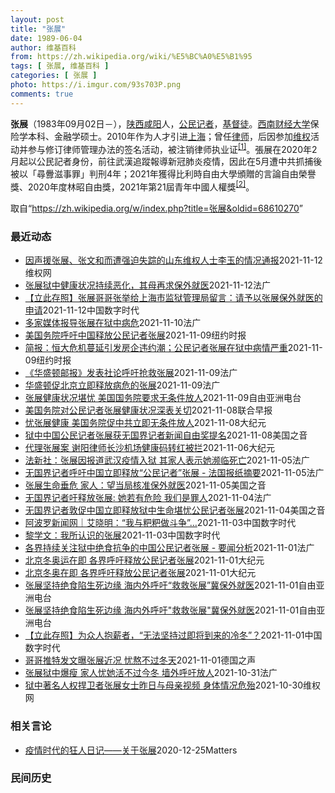 ```yaml
---
layout: post
title: "张展"
date: 1989-06-04
author: 维基百科
from: https://zh.wikipedia.org/wiki/%E5%BC%A0%E5%B1%95
tags: [ 张展, 维基百科 ]
categories: [ 张展 ]
photo: https://i.imgur.com/93s703P.png
comments: true
---
```

<div class="mw-parser-output">

<p><b>张展</b>（1983年09月02日<span class="useeditintro" title="Template:BLP editintro">－</span>），<a href="/wiki/%E9%99%95%E8%A5%BF" class="mw-redirect" title="陕西">陕西</a><a href="/wiki/%E5%92%B8%E9%98%B3" class="mw-redirect" title="咸阳">咸阳</a>人，<a href="/wiki/%E5%85%AC%E6%B0%91%E8%A8%98%E8%80%85" class="mw-redirect" title="公民記者">公民记者</a>，<a href="/wiki/%E5%9F%BA%E7%9D%A3%E5%BE%92" title="基督徒">基督徒</a>。<a href="/wiki/%E8%A5%BF%E5%8D%97%E8%B4%A2%E7%BB%8F%E5%A4%A7%E5%AD%A6" title="西南财经大学">西南财经大学</a>保险学本科、金融学硕士。2010年作为人才引进<a href="/wiki/%E4%B8%8A%E6%B5%B7" class="mw-redirect" title="上海">上海</a>；曾任<a href="/wiki/%E5%BE%8B%E5%B8%88" class="mw-redirect" title="律师">律师</a>，后因参加<a href="/wiki/%E7%BB%B4%E6%9D%83" class="mw-redirect" title="维权">维权</a>活动并参与修订律师管理办法的签名活动，被注销律师执业证<sup id="cite_ref-1" class="reference"><a href="#cite_note-1">[1]</a></sup>。張展在2020年2月起以公民記者身份，前往武漢追蹤報導新冠肺炎疫情，因此在5月遭中共抓捕後被以「尋釁滋事罪」判刑4年；2021年獲得比利時自由大學頒贈的言論自由榮譽獎、2020年度林昭自由獎，2021年第21屆青年中國人權獎<sup id="cite_ref-2" class="reference"><a href="#cite_note-2">[2]</a></sup>。
</p>
</div><noscript><img src="//zh.wikipedia.org/wiki/Special:CentralAutoLogin/start?type=1x1" alt="" title="" width="1" height="1" style="border: none; position: absolute;"></noscript>
<div class="printfooter">取自“<a dir="ltr" href="https://zh.wikipedia.org/w/index.php?title=张展&amp;oldid=68610270">https://zh.wikipedia.org/w/index.php?title=张展&amp;oldid=68610270</a>”</div><div id="recent-news"><h3>最近动态</h3><ul><li><a href="https://nodebe4.github.io/waimei/2021-11-12/%E5%9B%A0%E5%A3%B0%E6%8F%B4%E5%BC%A0%E5%B1%95-%E5%BC%A0%E6%96%87%E5%92%8C%E8%80%8C%E9%81%AD%E5%BC%BA%E8%BF%AB%E5%A4%B1%E8%B8%AA%E7%9A%84%E5%B1%B1%E4%B8%9C%E7%BB%B4%E6%9D%83%E4%BA%BA%E5%A3%AB%E6%9D%8E%E7%8E%89%E7%9A%84%E6%83%85%E5%86%B5%E9%80%9A%E6%8A%A5" title="因声援张展、张文和而遭强迫失踪的山东维权人士李玉的情况通报—— （维权网信息中心报道）2021年11月12日，本网获悉因声援张展、张文和而遭强迫失踪的山东维权人士李玉的情况，现通报如下： 李玉：...">因声援张展、张文和而遭强迫失踪的山东维权人士李玉的情况通报</a><time>2021-11-12</time><a class="tag">维权网</a></li>
<li><a href="https://nodebe4.github.io/waimei/2021-11-12/%E5%BC%A0%E5%B1%95%E7%8B%B1%E4%B8%AD%E5%81%A5%E5%BA%B7%E7%8A%B6%E5%86%B5%E6%8C%81%E7%BB%AD%E6%81%B6%E5%8C%96-%E5%85%B6%E6%AF%8D%E5%86%8D%E6%B1%82%E4%BF%9D%E5%A4%96%E5%B0%B1%E5%8C%BB" title="张展狱中健康状况持续恶化，其母再求保外就医—— 12/11/2021 - 12:38 Array 因独立报道新冠疫情期间武汉封城情况而被当局判刑四年的的公民记者张展在狱中的健康状况越来越差，家人...">张展狱中健康状况持续恶化，其母再求保外就医</a><time>2021-11-12</time><a class="tag">法广</a></li>
<li><a href="https://nodebe4.github.io/waimei/2021-11-12/%E7%AB%8B%E6%AD%A4%E5%AD%98%E7%85%A7-%E5%BC%A0%E5%B1%95%E5%93%A5%E5%93%A5%E5%BC%A0%E4%B8%BE%E7%BB%99%E4%B8%8A%E6%B5%B7%E5%B8%82%E7%9B%91%E7%8B%B1%E7%AE%A1%E7%90%86%E5%B1%80%E7%95%99%E8%A8%80-%E8%AF%B7%E4%BA%88%E4%BB%A5%E5%BC%A0%E5%B1%95%E4%BF%9D%E5%A4%96%E5%B0%B1%E5%8C%BB%E7%9A%84%E7%94%B3%E8%AF%B7" title="【立此存照】张展哥哥张举给上海市监狱管理局留言：请予以张展保外就医的申请—— CDT编辑注：转载时已隐去张举个人身份信息。 咨询编号：Z20219111 标题：请予以张展保外就医的申请 内容： ...">【立此存照】张展哥哥张举给上海市监狱管理局留言：请予以张展保外就医的申请</a><time>2021-11-12</time><a class="tag">中国数字时代</a></li>
<li><a href="https://nodebe4.github.io/waimei/2021-11-10/%E5%A4%9A%E5%AE%B6%E5%AA%92%E4%BD%93%E6%8A%A5%E5%AF%BC%E5%BC%A0%E5%B1%95%E5%9C%A8%E7%8B%B1%E4%B8%AD%E7%97%85%E5%8D%B1" title="多家媒体报导张展在狱中病危—— 10/11/2021 - 22:32 Array 因报导武汉新冠疫情，遭中国逮捕入狱的中国公民记者张展，据多家媒体报导在狱中已病危，家人试图说服她进食未果；美国政...">多家媒体报导张展在狱中病危</a><time>2021-11-10</time><a class="tag">法广</a></li>
<li><a href="https://nodebe4.github.io/waimei/2021-11-09/%E7%BE%8E%E5%9B%BD%E5%8A%A1%E9%99%A2%E5%91%BC%E5%90%81%E4%B8%AD%E5%9B%BD%E9%87%8A%E6%94%BE%E5%85%AC%E6%B0%91%E8%AE%B0%E8%80%85%E5%BC%A0%E5%B1%95" title="美国务院呼吁中国释放公民记者张展—— 王月眉 2021年11月10日 去年，张展在武汉的一个公园里。 Melanie Wang, via Associated Press 首个已知因记录中国新冠...">美国务院呼吁中国释放公民记者张展</a><time>2021-11-09</time><a class="tag">纽约时报</a></li>
<li><a href="https://nodebe4.github.io/waimei/2021-11-09/%E7%AE%80%E6%8A%A5-%E6%81%92%E5%A4%A7%E5%8D%B1%E6%9C%BA%E8%94%93%E5%BB%B6%E5%BC%95%E5%8F%91%E6%88%BF%E4%BC%81%E8%BF%9D%E7%BA%A6%E6%BD%AE-%E5%85%AC%E6%B0%91%E8%AE%B0%E8%80%85%E5%BC%A0%E5%B1%95%E5%9C%A8%E7%8B%B1%E4%B8%AD%E7%97%85%E6%83%85%E4%B8%A5%E9%87%8D" title="简报：恒大危机蔓延引发房企违约潮；公民记者张展在狱中病情严重—— Image 恒大大厦的展厅。如果购房者没有足够的信心购买中国大型房地产公司的房产，中国经济可能会受到严重冲击。Credit......">简报：恒大危机蔓延引发房企违约潮；公民记者张展在狱中病情严重</a><time>2021-11-09</time><a class="tag">纽约时报</a></li>
<li><a href="https://nodebe4.github.io/waimei/2021-11-09/%E5%8D%8E%E7%9B%9B%E9%A1%BF%E9%82%AE%E6%8A%A5-%E5%8F%91%E8%A1%A8%E7%A4%BE%E8%AE%BA%E5%91%BC%E5%90%81%E6%8A%A2%E6%95%91%E5%BC%A0%E5%B1%95" title="《华盛顿邮报》发表社论呼吁抢救张展—— 09/11/2021 - 22:41 Array 因前往武汉报导新冠疫情被判刑的中国公民记者张展，在狱中绝食抗议致身体极度虚弱，生命垂危。《华盛顿邮报》8...">《华盛顿邮报》发表社论呼吁抢救张展</a><time>2021-11-09</time><a class="tag">法广</a></li>
<li><a href="https://nodebe4.github.io/waimei/2021-11-09/%E5%8D%8E%E7%9B%9B%E9%A1%BF%E4%BF%83%E5%8C%97%E4%BA%AC%E7%AB%8B%E5%8D%B3%E9%87%8A%E6%94%BE%E7%97%85%E5%8D%B1%E7%9A%84%E5%BC%A0%E5%B1%95" title="华盛顿促北京立即释放病危的张展—— 09/11/2021 - 17:31 Array 因报道武汉疫情被判刑的公民记者张展，在狱中绝食抗议，健康状况极度恶化，引发国际社会严重担忧。美国国务院11月...">华盛顿促北京立即释放病危的张展</a><time>2021-11-09</time><a class="tag">法广</a></li>
<li><a href="https://nodebe4.github.io/waimei/2021-11-09/%E5%BC%A0%E5%B1%95%E5%81%A5%E5%BA%B7%E7%8A%B6%E5%86%B5%E5%A0%AA%E5%BF%A7-%E7%BE%8E%E5%9B%BD%E5%9B%BD%E5%8A%A1%E9%99%A2%E8%A6%81%E6%B1%82%E6%97%A0%E6%9D%A1%E4%BB%B6%E6%94%BE%E4%BA%BA" title="张展健康状况堪忧 美国国务院要求无条件放人—— 张展健康状况堪忧&nbsp; &nbsp; 美国国务院要求无条件放人 &nbsp; 去年在武汉揭露当地疫情的中国公民记者张展，被中国当局以“寻衅滋事”罪判处 4 年徒刑。张展在...">张展健康状况堪忧    美国国务院要求无条件放人</a><time>2021-11-09</time><a class="tag">自由亚洲电台</a></li>
<li><a href="https://nodebe4.github.io/waimei/2021-11-08/%E7%BE%8E%E5%9B%BD%E5%8A%A1%E9%99%A2%E5%AF%B9%E5%85%AC%E6%B0%91%E8%AE%B0%E8%80%85%E5%BC%A0%E5%B1%95%E5%81%A5%E5%BA%B7%E7%8A%B6%E5%86%B5%E6%B7%B1%E8%A1%A8%E5%85%B3%E5%88%87" title="美国务院对公民记者张展健康状况深表关切—— 美国国务院昨天（8日）说，正在服刑的中国公民记者张展健康状况恶化，对此深表关切。 据路透社报道，国务院发言人普莱斯告诉记者：“我们一再对拘留事件的任意...">美国务院对公民记者张展健康状况深表关切</a><time>2021-11-08</time><a class="tag">联合早报</a></li>
<li><a href="https://nodebe4.github.io/waimei/2021-11-08/%E5%BF%A7%E5%BC%A0%E5%B1%95%E5%81%A5%E5%BA%B7-%E7%BE%8E%E5%9B%BD%E5%8A%A1%E9%99%A2%E4%BF%83%E4%B8%AD%E5%85%B1%E7%AB%8B%E5%8D%B3%E6%97%A0%E6%9D%A1%E4%BB%B6%E6%94%BE%E4%BA%BA" title="忧张展健康 美国务院促中共立即无条件放人—— 【大纪元2021年11月09日讯】（大纪元记者张婷综合报导）美国国务院周一（11月8日）表示，对被中共拘留的中国公民记者张展的健康状况深表关切，并敦...">忧张展健康 美国务院促中共立即无条件放人</a><time>2021-11-08</time><a class="tag">大纪元</a></li>
<li><a href="https://nodebe4.github.io/waimei/2021-11-08/%E7%8B%B1%E4%B8%AD%E4%B8%AD%E5%9B%BD%E5%85%AC%E6%B0%91%E8%AE%B0%E8%80%85%E5%BC%A0%E5%B1%95%E8%8E%B7%E6%97%A0%E5%9B%BD%E7%95%8C%E8%AE%B0%E8%80%85%E6%96%B0%E9%97%BB%E8%87%AA%E7%94%B1%E5%A5%96%E6%8F%90%E5%90%8D" title="狱中中国公民记者张展获无国界记者新闻自由奖提名—— Mon, 08 Nov 2021 15:36:55 GMT 中国公民记者张展 (照片来源：无国界记者网站) 因深入武汉报道新冠病毒疫情初期情况...">狱中中国公民记者张展获无国界记者新闻自由奖提名</a><time>2021-11-08</time><a class="tag">美国之音</a></li>
<li><a href="https://nodebe4.github.io/waimei/2021-11-06/%E4%BB%A3%E7%90%86%E5%BC%A0%E5%B1%95%E6%A1%88-%E8%B0%A2%E9%98%B3%E5%BE%8B%E5%B8%88%E9%95%BF%E6%B2%99%E6%9C%BA%E5%9C%BA%E5%81%A5%E5%BA%B7%E7%A0%81%E8%BD%AC%E7%BA%A2%E8%A2%AB%E6%8B%A6" title="代理张展案 谢阳律师长沙机场健康码转红被拦—— 【大纪元2021年11月07日讯】（大纪元记者李新安采访报导）709律师谢阳近期代理张展案，日前却遭当地警方劝阻不要去上海，当他决心出行时健康码突...">代理张展案 谢阳律师长沙机场健康码转红被拦</a><time>2021-11-06</time><a class="tag">大纪元</a></li>
<li><a href="https://nodebe4.github.io/waimei/2021-11-05/%E6%B3%95%E6%96%B0%E7%A4%BE-%E5%BC%A0%E5%B1%95%E5%9B%A0%E6%8A%A5%E9%81%93%E6%AD%A6%E6%B1%89%E7%96%AB%E6%83%85%E5%85%A5%E7%8B%B1-%E5%85%B6%E5%AE%B6%E4%BA%BA%E8%A1%A8%E7%A4%BA%E5%A5%B9%E6%BF%92%E4%B8%B4%E6%AD%BB%E4%BA%A1" title="法新社：张展因报道武汉疫情入狱 其家人表示她濒临死亡—— 05/11/2021 - 14:12 Array 法新社报道，因报道武汉疫情而被重判入狱的中国公民记者张展，其家人表示她因绝食，身体状况...">法新社：张展因报道武汉疫情入狱 其家人表示她濒临死亡</a><time>2021-11-05</time><a class="tag">法广</a></li>
<li><a href="https://nodebe4.github.io/waimei/2021-11-05/%E6%97%A0%E5%9B%BD%E7%95%8C%E8%AE%B0%E8%80%85%E5%91%BC%E5%90%81%E4%B8%AD%E5%9B%BD%E7%AB%8B%E5%8D%B3%E9%87%8A%E6%94%BE-%E5%85%AC%E6%B0%91%E8%AE%B0%E8%80%85-%E5%BC%A0%E5%B1%95-%E6%B3%95%E5%9B%BD%E6%8A%A5%E7%BA%B8%E6%91%98%E8%A6%81" title="无国界记者呼吁中国立即释放“公民记者”张展 - 法国报纸摘要—— 05/11/2021 - 11:46 Array 无国界记者组织呼吁国际社会施压中国，立即释放因报道武汉疫情而获刑的 “公民记者...">无国界记者呼吁中国立即释放“公民记者”张展 - 法国报纸摘要</a><time>2021-11-05</time><a class="tag">法广</a></li>
<li><a href="https://nodebe4.github.io/waimei/2021-11-05/%E5%BC%A0%E5%B1%95%E7%94%9F%E5%91%BD%E5%9E%82%E5%8D%B1-%E5%AE%B6%E4%BA%BA-%E6%9C%9B%E5%BD%93%E5%B1%80%E6%A0%B8%E5%87%86%E4%BF%9D%E5%A4%96%E5%B0%B1%E5%8C%BB" title="张展生命垂危 家人：望当局核准保外就医—— Thu, 04 Nov 2021 17:50:35 GMT 一位香港活动人士在中联办前抗议要求释放张展等人（资料照：2020年12月28日） 张展生命...">张展生命垂危 家人：望当局核准保外就医</a><time>2021-11-05</time><a class="tag">美国之音</a></li>
<li><a href="https://nodebe4.github.io/waimei/2021-11-04/%E6%97%A0%E5%9B%BD%E7%95%8C%E8%AE%B0%E8%80%85%E5%90%81%E9%87%8A%E6%94%BE%E5%BC%A0%E5%B1%95-%E5%A5%B9%E8%8B%A5%E6%9C%89%E5%8D%B1%E9%99%A9-%E6%88%91%E4%BB%AC%E6%98%AF%E7%BD%AA%E4%BA%BA" title="无国界记者吁释放张展: 她若有危险 我们是罪人—— 04/11/2021 - 22:09 Array 11月4日，无国界记者发声明，呼吁北京当局立即释放张展。公民记者陈秋实也为张展发声，称“如果...">无国界记者吁释放张展: 她若有危险 我们是罪人</a><time>2021-11-04</time><a class="tag">法广</a></li>
<li><a href="https://nodebe4.github.io/waimei/2021-11-04/%E6%97%A0%E5%9B%BD%E7%95%8C%E8%AE%B0%E8%80%85%E6%95%A6%E4%BF%83%E4%B8%AD%E5%9B%BD%E7%AB%8B%E5%8D%B3%E9%87%8A%E6%94%BE%E7%8B%B1%E4%B8%AD%E7%94%9F%E5%91%BD%E5%A0%AA%E5%BF%A7%E5%85%AC%E6%B0%91%E8%AE%B0%E8%80%85%E5%BC%A0%E5%B1%95" title="无国界记者敦促中国立即释放狱中生命堪忧公民记者张展—— Thu, 04 Nov 2021 14:50:41 GMT 中国公民记者张展 (照片来源：无国界记者网站) 在全球范围为新闻自由发声的非政...">无国界记者敦促中国立即释放狱中生命堪忧公民记者张展</a><time>2021-11-04</time><a class="tag">美国之音</a></li>
<li><a href="https://nodebe4.github.io/waimei/2021-11-03/%E9%98%BF%E6%B3%A2%E7%BD%97%E6%96%B0%E9%97%BB%E7%BD%91-%E8%89%BE%E6%99%93%E6%98%8E-%E6%88%91%E4%B8%8E%E7%B2%91%E7%B2%91%E5%81%9A%E6%96%97%E4%BA%89" title="阿波罗新闻网｜艾晓明：“我与粑粑做斗争”…—— 昨天我转发了张展哥哥的一些话，他说：“她那么倔强，我觉得她可能活不了太久了。”他还转发了一张张展的照片，摄于2007年，一张类似春游的照片。张展，...">阿波罗新闻网｜艾晓明：“我与粑粑做斗争”…</a><time>2021-11-03</time><a class="tag">中国数字时代</a></li>
<li><a href="https://nodebe4.github.io/waimei/2021-11-03/%E9%BB%8E%E5%AD%A6%E6%96%87-%E6%88%91%E6%89%80%E8%AE%A4%E8%AF%86%E7%9A%84%E5%BC%A0%E5%B1%95" title="黎学文：我所认识的张展—— 这是一篇迟到的文章。张展现在危在旦夕，希望更多的人了解她，关注她，声援她。 在武汉疫情之前，我在推上就看到张展在街头举伞抗*争而被X拘的报道，开始关注她，我当时并不知...">黎学文：我所认识的张展</a><time>2021-11-03</time><a class="tag">中国数字时代</a></li>
<li><a href="https://nodebe4.github.io/waimei/2021-11-01/%E5%90%84%E7%95%8C%E6%8C%81%E7%BB%AD%E5%85%B3%E6%B3%A8%E7%8B%B1%E4%B8%AD%E7%BB%9D%E9%A3%9F%E6%8A%97%E4%BA%89%E7%9A%84%E4%B8%AD%E5%9B%BD%E5%85%AC%E6%B0%91%E8%AE%B0%E8%80%85%E5%BC%A0%E5%B1%95-%E8%A6%81%E9%97%BB%E5%88%86%E6%9E%90" title="各界持续关注狱中绝食抗争的中国公民记者张展 - 要闻分析—— 01/11/2021 - 22:48 Array 长期呼吁释放张展的人权活动人士王剑虹10月30日在社群平台脸书中发出微信对话内容，...">各界持续关注狱中绝食抗争的中国公民记者张展 - 要闻分析</a><time>2021-11-01</time><a class="tag">法广</a></li>
<li><a href="https://nodebe4.github.io/waimei/2021-11-01/%E5%8C%97%E4%BA%AC%E5%86%AC%E5%A5%A5%E8%BF%90%E5%9C%A8%E5%8D%B3-%E5%90%84%E7%95%8C%E5%91%BC%E5%90%81%E9%87%8A%E6%94%BE%E5%85%AC%E6%B0%91%E8%AE%B0%E8%80%85%E5%BC%A0%E5%B1%95" title="北京冬奥运在即 各界呼吁释放公民记者张展—— 【大纪元2021年11月02日讯】（大纪元记者易如、林岑心采访报导）北京冬奥运在即，中国公民记者张展的哥哥张举近日在推特上发文分享张展近况，他担忧张...">北京冬奥运在即 各界呼吁释放公民记者张展</a><time>2021-11-01</time><a class="tag">大纪元</a></li>
<li><a href="https://nodebe4.github.io/waimei/2021-11-01/%E5%8C%97%E4%BA%AC%E5%86%AC%E5%A5%A5%E5%9C%A8%E5%8D%B3-%E5%90%84%E7%95%8C%E5%91%BC%E5%90%81%E9%87%8A%E6%94%BE%E5%85%AC%E6%B0%91%E8%AE%B0%E8%80%85%E5%BC%A0%E5%B1%95" title="北京冬奥在即 各界呼吁释放公民记者张展—— 【大纪元2021年11月02日讯】（大纪元记者易如、林岑心采访报导）北京冬奥运在即，中国公民记者张展的哥哥张举近日在推特上发文分享张展近况，他担忧张展...">北京冬奥在即 各界呼吁释放公民记者张展</a><time>2021-11-01</time><a class="tag">大纪元</a></li>
<li><a href="https://nodebe4.github.io/waimei/2021-11-01/%E5%BC%A0%E5%B1%95%E5%9D%9A%E6%8C%81%E7%BB%9D%E9%A3%9F%E9%99%B7%E7%94%9F%E6%AD%BB%E8%BE%B9%E7%BC%98-%E6%B5%B7%E5%86%85%E5%A4%96%E5%91%BC%E5%90%81-%E6%95%91%E6%95%91%E5%BC%A0%E5%B1%95-%E5%86%80%E4%BF%9D%E5%A4%96%E5%B0%B1%E5%8C%BB" title="张展坚持绝食陷生死边缘 海内外呼吁“救救张展”冀保外就医—— 去年武汉疫情期间，中国官方封锁各种消息渠道，然而多名公民记者亲赴武汉，向外界披露武汉封城期间的实况。其中，公民记者张展去年5月被捕后...">张展坚持绝食陷生死边缘   海内外呼吁“救救张展”冀保外就医</a><time>2021-11-01</time><a class="tag">自由亚洲电台</a></li>
<li><a href="https://nodebe4.github.io/waimei/2021-11-01/%E5%BC%A0%E5%B1%95%E5%9D%9A%E6%8C%81%E7%BB%9D%E9%A3%9F%E9%99%B7%E7%94%9F%E6%AD%BB%E8%BE%B9%E7%BC%98-%E6%B5%B7%E5%86%85%E5%A4%96%E5%91%BC%E5%90%81-%E6%95%91%E6%95%91%E5%BC%A0%E5%B1%95-%E5%86%80%E4%BF%9D%E5%A4%96%E5%B0%B1%E5%8C%BB" title="张展坚持绝食陷生死边缘 海内外呼吁”救救张展”冀保外就医—— 去年武汉疫情期间，中国官方封锁各种消息渠道，然而多名公民记者亲赴武汉，向外界披露武汉封城期间的实况。其中，公民记者张展去年五月被捕后...">张展坚持绝食陷生死边缘   海内外呼吁"救救张展"冀保外就医</a><time>2021-11-01</time><a class="tag">自由亚洲电台</a></li>
<li><a href="https://nodebe4.github.io/waimei/2021-11-01/%E7%AB%8B%E6%AD%A4%E5%AD%98%E7%85%A7-%E4%B8%BA%E4%BC%97%E4%BA%BA%E6%8A%B1%E8%96%AA%E8%80%85-%E6%97%A0%E6%B3%95%E5%9D%9A%E6%8C%81%E8%BF%87%E5%8D%B3%E5%B0%86%E5%88%B0%E6%9D%A5%E7%9A%84%E5%86%B7%E5%86%AC" title="【立此存照】为众人抱薪者，“无法坚持过即将到来的冷冬”？—— 中国公民记者张展因2020年初在武汉封城期间进行公民记者报导，遭当局以“寻衅滋事”判刑4年。今年8月，张展因在狱中继续半绝食抗议，面...">【立此存照】为众人抱薪者，“无法坚持过即将到来的冷冬”？</a><time>2021-11-01</time><a class="tag">中国数字时代</a></li>
<li><a href="https://nodebe4.github.io/waimei/2021-11-01/%E5%93%A5%E5%93%A5%E6%8E%A8%E7%89%B9%E5%8F%91%E6%96%87%E6%9B%9D%E5%BC%A0%E5%B1%95%E8%BF%91%E5%86%B5-%E5%BF%A7%E7%86%AC%E4%B8%8D%E8%BF%87%E5%86%AC%E5%A4%A9" title="哥哥推特发文曝张展近况 忧熬不过冬天—— 2021-11-01T06:04:47.552Z 张展被捕关押至今已一年半，他的哥哥近日在推特上发文透露，张展体重已不到40公斤。 (德国之声中文网) ...">哥哥推特发文曝张展近况  忧熬不过冬天</a><time>2021-11-01</time><a class="tag">德国之声</a></li>
<li><a href="https://nodebe4.github.io/waimei/2021-10-31/%E5%BC%A0%E5%B1%95%E7%8B%B1%E4%B8%AD%E7%88%86%E7%98%A6-%E5%AE%B6%E4%BA%BA%E5%BF%A7%E5%A5%B9%E6%B4%BB%E4%B8%8D%E8%BF%87%E4%BB%8A%E5%86%AC-%E5%A2%99%E5%A4%96%E5%91%BC%E5%90%81%E6%94%BE%E4%BA%BA" title="张展狱中爆瘦 家人忧她活不过今冬 墙外呼吁放人—— 31/10/2021 - 13:05 Array 张展的哥哥ZhangJu昨天10月30日发推说：“张展身高177cm，目前体重不足40kg。...">张展狱中爆瘦 家人忧她活不过今冬 墙外呼吁放人</a><time>2021-10-31</time><a class="tag">法广</a></li>
<li><a href="https://nodebe4.github.io/waimei/2021-10-30/%E7%8B%B1%E4%B8%AD%E8%91%97%E5%90%8D%E4%BA%BA%E6%9D%83%E6%8D%8D%E5%8D%AB%E8%80%85%E5%BC%A0%E5%B1%95%E5%A5%B3%E5%A3%AB%E6%98%A8%E6%97%A5%E4%B8%8E%E6%AF%8D%E4%BA%B2%E8%A7%86%E9%A2%91-%E8%BA%AB%E4%BD%93%E6%83%85%E5%86%B5%E5%8D%B1%E6%AE%86" title="狱中著名人权捍卫者张展女士昨日与母亲视频 身体情况危殆—— （维权网信息中心报道）2021年10月30日，本网获悉：狱中著名人权捍卫者张展女士昨日（10月29日）与母亲视频，身体情况危殆。张展母...">狱中著名人权捍卫者张展女士昨日与母亲视频  身体情况危殆</a><time>2021-10-30</time><a class="tag">维权网</a></li>
</ul></div><div id="open-opinion"><h3>相关言论</h3><ul><li><a href="https://nodebe4.github.io/opinion/2020-12-25/%E7%96%AB%E6%83%85%E6%97%B6%E4%BB%A3%E7%9A%84%E7%8B%82%E4%BA%BA%E6%97%A5%E8%AE%B0-%E5%85%B3%E4%BA%8E%E5%BC%A0%E5%B1%95/" title="AI XIAOMING">疫情时代的狂人日记——关于张展</a><time>2020-12-25</time><a class="tag">Matters</a></li>
</ul></div><div id="mjls-record"><h3>民间历史</h3><ul></ul></div>